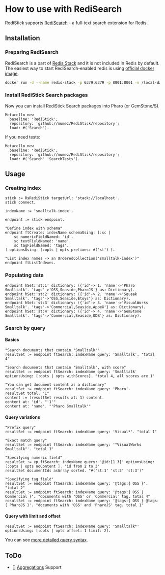 # How to use with RediSearch 

RediStick supports [RediSearch](https://redis.io/docs/stack/search/) - a full-text search extension for Redis.

## Installation

### Preparing RediSearch

RediSearch is a part of [Redis Stack](https://redis.io/docs/stack/) and it is not included in Redis by default.
The easiest way to start RediSearch-enabled redis is using [official docker image](https://hub.docker.com/r/redis/redis-stack).

```bash
docker run -d --name redis-stack -p 6379:6379 -p 8001:8001 -v /local-data/:/data redis/redis-stack:latest
```

### Install RediStick Search packages

Now you can install RediStick Search packages into Pharo (or GemStone/S).

```smalltalk
Metacello new
  baseline: 'RediStick';
  repository: 'github://mumez/RediStick/repository';
  load: #('Search').
```

If you need tests:
```smalltalk
Metacello new
  baseline: 'RediStick';
  repository: 'github://mumez/RediStick/repository';
  load: #('Search' 'SearchTests').
```

## Usage

### Creating index

```Smalltalk
stick := RsRediStick targetUrl: 'stack://localhost'.
stick connect.

indexName := 'smalltalk-index'.

endpoint := stick endpoint.

"Define index with schema"
endpoint ftCreate: indexName schemaUsing: [:sc |
	sc numericFieldNamed: 'id'.
	sc textFieldNamed: 'name'.
	sc tagFieldNamed: 'tags'.
] optionsUsing: [:opts | opts prefixes: #('st') ].

```

```Smalltalk
"List index names -> an OrderedCollection('smalltalk-index')"
endpoint ftListIndexes.
```


### Populating data

```Smalltalk
endpoint hSet:'st:1' dictionary: ({'id'-> 1. 'name'->'Pharo Smalltalk'. 'tags'->'OSS,Seaside,PharoJS'} as: Dictionary).
endpoint hSet:'st:2' dictionary: ({'id'-> 2. 'name'->'Squeak Smalltalk'. 'tags'->'OSS,Seaside,Etoys'} as: Dictionary).
endpoint hSet:'st:3' dictionary: ({'id'-> 3. 'name'->'VisualWorks Smalltalk'. 'tags'->'Commercial,Seaside,AppeX'} as: Dictionary).
endpoint hSet:'st:4' dictionary: ({'id'-> 4. 'name'->'GemStone Smalltalk'. 'tags'->'Commercial,Seaside,ODB'} as: Dictionary).
```

### Search by query

#### Basics

```Smalltalk
"Search documents that contain 'Smalltalk'"
resultSet := endpoint ftSearch: indexName query: 'Smalltalk'. "total 4"

"Search documents that contain 'Smalltalk', with score"
resultSet := endpoint ftSearch: indexName query: 'Smalltalk' optionsUsing: [:opts | opts withScores]. "total 4, all scores are 1"

"You can get document content as a dictionary"
resultSet := endpoint ftSearch: indexName query: 'Pharo'.
resultSet total. "1"
content := (resultSet results at: 1) content.
content at: 'id'. "'1'"
content at: 'name'. "'Pharo Smalltalk'"

```

#### Query variations

```Smalltalk
"Prefix query"
resultSet := endpoint ftSearch: indexName query: 'Visual*'. "total 1"

"Exact match query"
resultSet := endpoint ftSearch: indexName query: '"VisualWorks Smalltalk"'. "total 1"

"Specifying numeric field"
resultSet := ep ftSearch: indexName query: '@id:[1 3]' optionsUsing: [:opts | opts noContent ]. "id from 2 to 3"
resultSet documentIds asArray sorted. "#('st:1' 'st:2' 'st:3')"

"Specifying tag field"
resultSet := endpoint ftSearch: indexName query: '@tags:{ OSS }'. "total 2"
resultSet := endpoint ftSearch: indexName query: '@tags:{ OSS | Commercial }'. "documents with 'OSS' or 'Commercial' tag. total 4"
resultSet := endpoint ftSearch: indexName query: '@tags:{ OSS } @tags:{ PharoJS }'. "documents with 'OSS' and 'PharoJS' tag. total 1"

```

#### Query with limit and offset

```Smalltalk
resultSet := endpoint ftSearch: indexName query: 'Smalltalk*' optionsUsing: [:opts | opts offset: 1 limit: 2].

```

You can see [more detailed query syntax](https://redis.io/docs/stack/search/reference/query_syntax/).


## ToDo
- [] [Aggregations](https://redis.io/docs/stack/search/reference/aggregations/) Support

